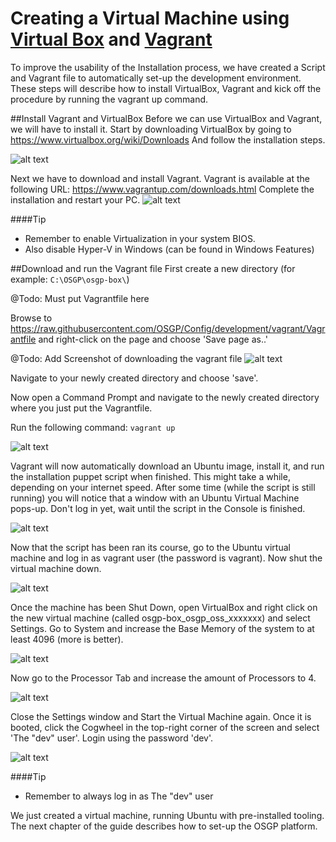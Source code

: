 # Creating a Virtual Machine using [Virtual Box](https://www.virtualbox.org/) and [Vagrant](https://www.vagrantup.com)
To improve the usability of the Installation process, we have created a Script and Vagrant file to automatically set-up the development environment. These steps will describe how to install VirtualBox, Vagrant and kick off the procedure by running the vagrant up command.

##Install Vagrant and VirtualBox
Before we can use VirtualBox and Vagrant, we will have to install it.
Start by downloading VirtualBox by going to <https://www.virtualbox.org/wiki/Downloads>
And follow the installation steps.

![alt text](./installation-script-screenshots/01.png)

Next we have to download and install Vagrant. Vagrant is available at the following URL:
<https://www.vagrantup.com/downloads.html>
Complete the installation and restart your PC.
![alt text](./installation-script-screenshots/02.png)


####Tip
 - Remember to enable Virtualization in your system BIOS.
 - Also disable Hyper-V in Windows (can be found in Windows Features)

##Download and run the Vagrant file
First create a new directory (for example: `C:\OSGP\osgp-box\`)

@Todo: Must put Vagrantfile here

Browse to <https://raw.githubusercontent.com/OSGP/Config/development/vagrant/Vagrantfile> and right-click on the page and choose 'Save page as..'

@Todo: Add Screenshot of downloading the vagrant file
![alt text](./installation-script-screenshots/03.png)

Navigate to your newly created directory and choose 'save'.

Now open a Command Prompt and navigate to the newly created directory where you just put the Vagrantfile.

Run the following command:
`vagrant up`

![alt text](./installation-script-screenshots/04.png)

Vagrant will now automatically download an Ubuntu image, install it, and run the installation puppet script when finished. This might take a while, depending on your internet speed.
After some time (while the script is still running) you will notice that a window with an Ubuntu Virtual Machine pops-up.
Don't log in yet, wait until the script in the Console is finished.

![alt text](./installation-script-screenshots/05.png)

Now that the script has been ran its course, go to the Ubuntu virtual machine and log in as vagrant user (the password is vagrant). Now shut the virtual machine down.

![alt text](./installation-script-screenshots/06.png)

Once the machine has been Shut Down, open VirtualBox and right click on the new virtual machine (called osgp-box_osgp_oss_xxxxxxx) and select Settings. Go to System and increase the Base Memory of the system to at least 4096 (more is better).

![alt text](./installation-script-screenshots/07.png)

Now go to the Processor Tab and increase the amount of Processors to 4.

![alt text](./installation-script-screenshots/08.png)

Close the Settings window and Start the Virtual Machine again. Once it is booted, click the Cogwheel in the top-right corner of the screen and select 'The "dev" user'. Login using the password 'dev'.

![alt text](./installation-script-screenshots/09.png)

####Tip
 - Remember to always log in as The "dev" user

We just created a virtual machine, running Ubuntu with pre-installed tooling. The next chapter of the guide describes how to set-up the OSGP platform.